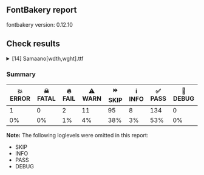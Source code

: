 ## FontBakery report

fontbakery version: 0.12.10





## Check results



<details><summary>[14] Samaano[wdth,wght].ttf</summary>
<div>
<details>
    <summary>💥 <b>ERROR</b> Familyname must be unique according to namecheck.fontdata.com <a href="https://fontbakery.readthedocs.io/en/stable/fontbakery/checks/googlefonts.html#"></a></summary>
    <div>







* 💥 **ERROR** <p>Failed to access: <a href="http://namecheck.fontdata.com">http://namecheck.fontdata.com</a>.
This check relies on the external service <a href="http://namecheck.fontdata.com">http://namecheck.fontdata.com</a> via the internet. While the service cannot be reached or does not respond this check is broken.</p>
<pre><code>	You can exclude this check with the command line option:
	-x com.google.fonts/check/fontdata_namecheck

	Or you can wait until the service is available again.
	If the problem persists please report this issue at: https://github.com/fonttools/fontbakery/issues

	Original error message:
	&lt;class 'requests.exceptions.ConnectionError'&gt;
</code></pre>
 [code: namecheck-service]



</div>
</details>

<details>
    <summary>🔥 <b>FAIL</b> Ensure the font supports case swapping for all its glyphs. <a href="https://fontbakery.readthedocs.io/en/stable/fontbakery/checks/universal.glyphset.html#"></a></summary>
    <div>







* 🔥 **FAIL** <p>The following glyphs lack their case-swapping counterparts:</p>
<table>
<thead>
<tr>
<th align="left">Glyph present in the font</th>
<th align="left">Missing case-swapping counterpart</th>
</tr>
</thead>
<tbody>
<tr>
<td align="left">U+1E0D: LATIN SMALL LETTER D WITH DOT BELOW</td>
<td align="left">U+1E0C: LATIN CAPITAL LETTER D WITH DOT BELOW</td>
</tr>
<tr>
<td align="left">U+1E35: LATIN SMALL LETTER K WITH LINE BELOW</td>
<td align="left">U+1E34: LATIN CAPITAL LETTER K WITH LINE BELOW</td>
</tr>
<tr>
<td align="left">U+1E37: LATIN SMALL LETTER L WITH DOT BELOW</td>
<td align="left">U+1E36: LATIN CAPITAL LETTER L WITH DOT BELOW</td>
</tr>
<tr>
<td align="left">U+1E39: LATIN SMALL LETTER L WITH DOT BELOW AND MACRON</td>
<td align="left">U+1E38: LATIN CAPITAL LETTER L WITH DOT BELOW AND MACRON</td>
</tr>
<tr>
<td align="left">U+1E3B: LATIN SMALL LETTER L WITH LINE BELOW</td>
<td align="left">U+1E3A: LATIN CAPITAL LETTER L WITH LINE BELOW</td>
</tr>
<tr>
<td align="left">U+1E43: LATIN SMALL LETTER M WITH DOT BELOW</td>
<td align="left">U+1E42: LATIN CAPITAL LETTER M WITH DOT BELOW</td>
</tr>
<tr>
<td align="left">U+1E45: LATIN SMALL LETTER N WITH DOT ABOVE</td>
<td align="left">U+1E44: LATIN CAPITAL LETTER N WITH DOT ABOVE</td>
</tr>
<tr>
<td align="left">U+1E47: LATIN SMALL LETTER N WITH DOT BELOW</td>
<td align="left">U+1E46: LATIN CAPITAL LETTER N WITH DOT BELOW</td>
</tr>
<tr>
<td align="left">U+1E49: LATIN SMALL LETTER N WITH LINE BELOW</td>
<td align="left">U+1E48: LATIN CAPITAL LETTER N WITH LINE BELOW</td>
</tr>
<tr>
<td align="left">U+1E4D: LATIN SMALL LETTER O WITH TILDE AND ACUTE</td>
<td align="left">U+1E4C: LATIN CAPITAL LETTER O WITH TILDE AND ACUTE</td>
</tr>
<tr>
<td align="left">U+1E5B: LATIN SMALL LETTER R WITH DOT BELOW</td>
<td align="left">U+1E5A: LATIN CAPITAL LETTER R WITH DOT BELOW</td>
</tr>
<tr>
<td align="left">U+1E5D: LATIN SMALL LETTER R WITH DOT BELOW AND MACRON</td>
<td align="left">U+1E5C: LATIN CAPITAL LETTER R WITH DOT BELOW AND MACRON</td>
</tr>
<tr>
<td align="left">U+1E5F: LATIN SMALL LETTER R WITH LINE BELOW</td>
<td align="left">U+1E5E: LATIN CAPITAL LETTER R WITH LINE BELOW</td>
</tr>
<tr>
<td align="left">U+1E63: LATIN SMALL LETTER S WITH DOT BELOW</td>
<td align="left">U+1E62: LATIN CAPITAL LETTER S WITH DOT BELOW</td>
</tr>
<tr>
<td align="left">U+1E6D: LATIN SMALL LETTER T WITH DOT BELOW</td>
<td align="left">U+1E6C: LATIN CAPITAL LETTER T WITH DOT BELOW</td>
</tr>
<tr>
<td align="left">U+1E8F: LATIN SMALL LETTER Y WITH DOT ABOVE</td>
<td align="left">U+1E8E: LATIN CAPITAL LETTER Y WITH DOT ABOVE</td>
</tr>
</tbody>
</table>
 [code: missing-case-counterparts]



</div>
</details>

<details>
    <summary>🔥 <b>FAIL</b> Version format is correct in 'name' table? <a href="https://fontbakery.readthedocs.io/en/stable/fontbakery/checks/googlefonts.name.html#"></a></summary>
    <div>







* 🔥 **FAIL** <p>The NameID.VERSION_STRING (nameID=5) value must follow the pattern &quot;Version X.Y&quot; with X.Y greater than or equal to 1.000. Current version string is: &quot;Version 0.700&quot;</p>
 [code: bad-version-strings]



</div>
</details>

<details>
    <summary>⚠️ <b>WARN</b> Checking correctness of monospaced metadata. <a href="https://fontbakery.readthedocs.io/en/stable/fontbakery/checks/opentype.name.html#"></a></summary>
    <div>







* ⚠️ **WARN** <p>The OpenType spec recommends at <a href="https://learn.microsoft.com/en-us/typography/opentype/spec/recom#hhea-table">https://learn.microsoft.com/en-us/typography/opentype/spec/recom#hhea-table</a> that hhea.numberOfHMetrics be set to 3 but this font has 60 instead.
Please read <a href="https://github.com/fonttools/fonttools/issues/3014">https://github.com/fonttools/fonttools/issues/3014</a> to decide whether this makes sense for your font.</p>
 [code: bad-numberOfHMetrics]



* ⚠️ **WARN** <p>Font is monospaced but 1 glyphs (0.16%) have a different width. You should check the widths of: ['Ldot']</p>
 [code: mono-outliers]



</div>
</details>

<details>
    <summary>⚠️ <b>WARN</b> Check glyphs in mark glyph class are non-spacing. <a href="https://fontbakery.readthedocs.io/en/stable/fontbakery/checks/opentype.gdef.html#"></a></summary>
    <div>







* ⚠️ **WARN** <p>The following spacing glyphs may be in the GDEF mark glyph class by mistake:
acutecomb (U+0301), glyph094D (unencoded), gravecomb (U+0300), tildecomb (U+0303), uni0302 (U+0302), uni0304 (U+0304), uni0306 (U+0306), uni0307 (U+0307), uni0308 (U+0308), uni030A (U+030A), uni030B (U+030B), uni030C (U+030C), uni0326 (U+0326), uni0327 (U+0327), uni0328 (U+0328), uni0900 (U+0900), uni0901 (U+0901), uni0902 (U+0902), uni0930_uni094D.blwf (unencoded), uni0930_uni094D.rphf (unencoded), uni093A (U+093A), uni093C (U+093C), uni0941 (U+0941), uni0942 (U+0942), uni0943 (U+0943), uni0944 (U+0944), uni0945 (U+0945), uni0946 (U+0946), uni0947 (U+0947), uni0948 (U+0948), uni094D (U+094D), uni0951 (U+0951), uni0952 (U+0952), uni0953 (U+0953), uni0954 (U+0954), uni0955 (U+0955), uni0956 (U+0956), uni0957 (U+0957), uni0962 (U+0962) and uni0963 (U+0963)</p>
 [code: spacing-mark-glyphs]



</div>
</details>

<details>
    <summary>⚠️ <b>WARN</b> Check mark characters are in GDEF mark glyph class. <a href="https://fontbakery.readthedocs.io/en/stable/fontbakery/checks/opentype.gdef.html#"></a></summary>
    <div>







* ⚠️ **WARN** <p>The following mark characters could be in the GDEF mark glyph class:
dotbelowcomb (U+0323) and uni0331 (U+0331)</p>
 [code: mark-chars]



</div>
</details>

<details>
    <summary>⚠️ <b>WARN</b> Check accent of Lcaron, dcaron, lcaron, tcaron <a href="https://fontbakery.readthedocs.io/en/stable/fontbakery/checks/universal.html#"></a></summary>
    <div>









* ⚠️ **WARN** <p>Lcaron is decomposed and therefore could not be checked. Please check manually.</p>
 [code: decomposed-outline]



* ⚠️ **WARN** <p>dcaron is decomposed and therefore could not be checked. Please check manually.</p>
 [code: decomposed-outline]



* ⚠️ **WARN** <p>lcaron is decomposed and therefore could not be checked. Please check manually.</p>
 [code: decomposed-outline]



* ⚠️ **WARN** <p>tcaron is decomposed and therefore could not be checked. Please check manually.</p>
 [code: decomposed-outline]



</div>
</details>

<details>
    <summary>⚠️ <b>WARN</b> Validate size, and resolution of article images, and ensure article page has minimum length and includes visual assets. <a href="https://fontbakery.readthedocs.io/en/stable/fontbakery/checks/googlefonts.article.html#"></a></summary>
    <div>







* ⚠️ **WARN** <p>Family metadata at fonts/variable does not have an article.</p>
 [code: lacks-article]



</div>
</details>

<details>
    <summary>⚠️ <b>WARN</b> Check for codepoints not covered by METADATA subsets. <a href="https://fontbakery.readthedocs.io/en/stable/fontbakery/checks/googlefonts.subsets.html#"></a></summary>
    <div>







* ⚠️ **WARN** <p>The following codepoints supported by the font are not covered by
any subsets defined in the font's metadata file, and will never
be served. You can solve this by either manually adding additional
subset declarations to METADATA.pb, or by editing the glyphset
definitions.</p>
<ul>
<li>U+02C7 CARON: try adding one of: canadian-aboriginal, tifinagh, yi</li>
<li>U+02C9 MODIFIER LETTER MACRON: not included in any glyphset definition</li>
<li>U+02CA MODIFIER LETTER ACUTE ACCENT: not included in any glyphset definition</li>
<li>U+02CB MODIFIER LETTER GRAVE ACCENT: not included in any glyphset definition</li>
<li>U+02D8 BREVE: try adding one of: canadian-aboriginal, yi</li>
<li>U+02D9 DOT ABOVE: try adding one of: canadian-aboriginal, yi</li>
<li>U+02DB OGONEK: try adding one of: canadian-aboriginal, yi</li>
<li>U+02DD DOUBLE ACUTE ACCENT: not included in any glyphset definition</li>
<li>U+0302 COMBINING CIRCUMFLEX ACCENT: try adding one of: cherokee, math, coptic, tifinagh</li>
<li>U+0306 COMBINING BREVE: try adding one of: old-permic, tifinagh</li>
<li>U+0307 COMBINING DOT ABOVE: try adding one of: tifinagh, tai-le, old-permic, syriac, canadian-aboriginal, math, coptic, malayalam</li>
<li>U+030A COMBINING RING ABOVE: try adding syriac</li>
<li>U+030B COMBINING DOUBLE ACUTE ACCENT: try adding one of: cherokee, osage</li>
<li>U+030C COMBINING CARON: try adding one of: cherokee, tai-le</li>
<li>U+0326 COMBINING COMMA BELOW: not included in any glyphset definition</li>
<li>U+0327 COMBINING CEDILLA: not included in any glyphset definition</li>
<li>U+0328 COMBINING OGONEK: not included in any glyphset definition</li>
<li>U+0331 COMBINING MACRON BELOW: try adding one of: tifinagh, caucasian-albanian, gothic, syriac, cherokee</li>
<li>U+2021 DOUBLE DAGGER: try adding adlam</li>
<li>U+2030 PER MILLE SIGN: try adding adlam</li>
<li>U+FB01 LATIN SMALL LIGATURE FI: not included in any glyphset definition</li>
<li>U+FB02 LATIN SMALL LIGATURE FL: not included in any glyphset definition</li>
</ul>
<p>Or you can add the above codepoints to one of the subsets supported by the font: <code>devanagari</code>, <code>latin</code>, <code>latin-ext</code></p>
 [code: unreachable-subsetting]



</div>
</details>

<details>
    <summary>⚠️ <b>WARN</b> Ensure soft_dotted characters lose their dot when combined with marks that replace the dot. <a href="https://fontbakery.readthedocs.io/en/stable/fontbakery/checks/shaping.html#"></a></summary>
    <div>







* ⚠️ **WARN** <p>The dot of soft dotted characters used in orthographies <em>must</em> disappear in the following strings: i̊ i̋ j̀ j́ j̃ j̄ j̈ į̀ į́ į̂ į̃ į̄ į̌</p>
<p>The dot of soft dotted characters <em>should</em> disappear in other cases, for example: i̇ ǐ ị̇ ị̊ ị̋ ị̌ i̦̇ i̦̊ i̦̋ ǐ̦ i̧̇ i̧̊ i̧̋ ǐ̧ i̱̇ i̱̊ i̱̋ ǐ̱ j̆ j̇</p>
<p>Your font fully covers the following languages that require the soft-dotted feature: Ekpeye (Latn, 226,000 speakers), Lithuanian (Latn, 2,357,094 speakers), Ijo, Southeast (Latn, 2,471,000 speakers), Igbo (Latn, 27,823,640 speakers), Dutch (Latn, 31,709,104 speakers), Ebira (Latn, 2,200,000 speakers).</p>
<p>Your font does <em>not</em> cover the following languages that require the soft-dotted feature: Navajo (Latn, 166,319 speakers), Mango (Latn, 77,000 speakers), Southern Kisi (Latn, 360,000 speakers), South Central Banda (Latn, 244,000 speakers), Basaa (Latn, 332,940 speakers), Bete-Bendi (Latn, 100,000 speakers), Dii (Latn, 71,000 speakers), Yala (Latn, 200,000 speakers), Bafut (Latn, 158,146 speakers), Lugbara (Latn, 2,200,000 speakers), Belarusian (Cyrl, 10,064,517 speakers), Ukrainian (Cyrl, 29,273,587 speakers), Ma’di (Latn, 584,000 speakers), Sar (Latn, 500,000 speakers), Fur (Latn, 1,230,163 speakers), Aghem (Latn, 38,843 speakers), Makaa (Latn, 221,000 speakers), Ejagham (Latn, 120,000 speakers), Kpelle, Guinea (Latn, 622,000 speakers), Cicipu (Latn, 44,000 speakers), Dan (Latn, 1,099,244 speakers), Nzakara (Latn, 50,000 speakers), Mfumte (Latn, 79,000 speakers), Kom (Latn, 360,685 speakers), Avokaya (Latn, 100,000 speakers), Mundani (Latn, 34,000 speakers), Koonzime (Latn, 40,000 speakers), Ngbaka (Latn, 1,020,000 speakers), Gulay (Latn, 250,478 speakers), Vute (Latn, 21,000 speakers), Zapotec (Latn, 490,000 speakers), Nateni (Latn, 100,000 speakers).</p>
 [code: soft-dotted]



</div>
</details>

<details>
    <summary>⚠️ <b>WARN</b> Check the direction of the outermost contour in each glyph <a href="https://fontbakery.readthedocs.io/en/stable/fontbakery/checks/outline.html#"></a></summary>
    <div>







* ⚠️ **WARN** <p>The following glyphs have a counter-clockwise outer contour:</p>
<pre><code>* uni200D (U+200D) has a counter-clockwise outer contour
</code></pre>
 [code: ccw-outer-contour]



</div>
</details>

<details>
    <summary>⚠️ <b>WARN</b> Ensure variable fonts include an avar table. <a href="https://fontbakery.readthedocs.io/en/stable/fontbakery/checks/googlefonts.varfont.html#"></a></summary>
    <div>







* ⚠️ **WARN** <p>This variable font does not have an avar table.</p>
 [code: missing-avar]



</div>
</details>

<details>
    <summary>⚠️ <b>WARN</b> Ensure fonts have ScriptLangTags declared on the 'meta' table. <a href="https://fontbakery.readthedocs.io/en/stable/fontbakery/checks/googlefonts.meta.html#"></a></summary>
    <div>







* ⚠️ **WARN** <p>This font file does not have a 'meta' table.</p>
 [code: lacks-meta-table]



</div>
</details>

<details>
    <summary>⚠️ <b>WARN</b> Checking OS/2 achVendID. <a href="https://fontbakery.readthedocs.io/en/stable/fontbakery/checks/googlefonts.os2.html#"></a></summary>
    <div>







* ⚠️ **WARN** <p>OS/2 VendorID value 'anir' is not yet recognized. If you registered it recently, then it's safe to ignore this warning message. Otherwise, you should set it to your own unique 4 character code, and register it with Microsoft at <a href="https://www.microsoft.com/typography/links/vendorlist.aspx">https://www.microsoft.com/typography/links/vendorlist.aspx</a></p>
 [code: unknown]



</div>
</details>
</div>
</details>




### Summary

| 💥 ERROR | ☠ FATAL | 🔥 FAIL | ⚠️ WARN | ⏩ SKIP | ℹ️ INFO | ✅ PASS | 🔎 DEBUG | 
| ---|---|---|---|---|---|---|---|
| 1 | 0 | 2 | 11 | 95 | 8 | 134 | 0 | 
| 0% | 0% | 1% | 4% | 38% | 3% | 53% | 0% | 



**Note:** The following loglevels were omitted in this report:


* SKIP
* INFO
* PASS
* DEBUG

